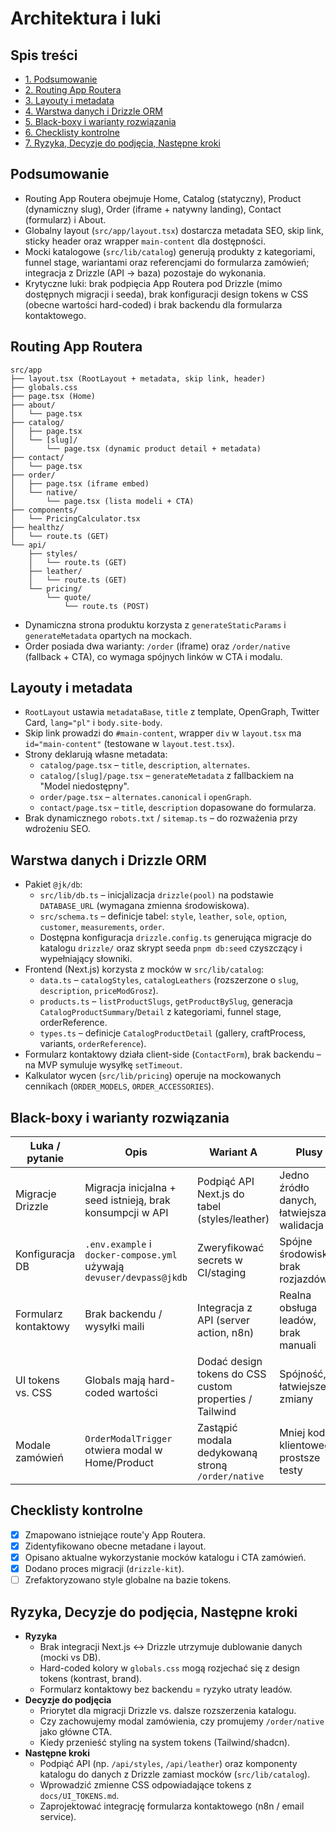 # Architektura i luki

## Spis treści
- [1. Podsumowanie](#podsumowanie)
- [2. Routing App Routera](#routing-app-routera)
- [3. Layouty i metadata](#layouty-i-metadata)
- [4. Warstwa danych i Drizzle ORM](#warstwa-danych-i-drizzle-orm)
- [5. Black-boxy i warianty rozwiązania](#black-boxy-i-warianty-rozwiazania)
- [6. Checklisty kontrolne](#checklisty-kontrolne)
- [7. Ryzyka, Decyzje do podjęcia, Następne kroki](#ryzyka-decyzje-do-podjecia-nastepne-kroki)

## Podsumowanie
- Routing App Routera obejmuje Home, Catalog (statyczny), Product (dynamiczny slug), Order (iframe + natywny landing), Contact (formularz) i About.
- Globalny layout (`src/app/layout.tsx`) dostarcza metadata SEO, skip link, sticky header oraz wrapper `main-content` dla dostępności.
- Mocki katalogowe (`src/lib/catalog`) generują produkty z kategoriami, funnel stage, wariantami oraz referencjami do formularza zamówień; integracja z Drizzle (API → baza) pozostaje do wykonania.
- Krytyczne luki: brak podpięcia App Routera pod Drizzle (mimo dostępnych migracji i seeda), brak konfiguracji design tokens w CSS (obecne wartości hard-coded) i brak backendu dla formularza kontaktowego.

## Routing App Routera
```
src/app
├── layout.tsx (RootLayout + metadata, skip link, header)
├── globals.css
├── page.tsx (Home)
├── about/
│   └── page.tsx
├── catalog/
│   ├── page.tsx
│   └── [slug]/
│       └── page.tsx (dynamic product detail + metadata)
├── contact/
│   └── page.tsx
├── order/
│   ├── page.tsx (iframe embed)
│   └── native/
│       └── page.tsx (lista modeli + CTA)
├── components/
│   └── PricingCalculator.tsx
├── healthz/
│   └── route.ts (GET)
└── api/
    ├── styles/
    │   └── route.ts (GET)
    ├── leather/
    │   └── route.ts (GET)
    └── pricing/
        └── quote/
            └── route.ts (POST)
```
- Dynamiczna strona produktu korzysta z `generateStaticParams` i `generateMetadata` opartych na mockach.
- Order posiada dwa warianty: `/order` (iframe) oraz `/order/native` (fallback + CTA), co wymaga spójnych linków w CTA i modalu.

## Layouty i metadata
- `RootLayout` ustawia `metadataBase`, `title` z template, OpenGraph, Twitter Card, `lang="pl"` i `body.site-body`.
- Skip link prowadzi do `#main-content`, wrapper `div` w `layout.tsx` ma `id="main-content"` (testowane w `layout.test.tsx`).
- Strony deklarują własne metadata:
  - `catalog/page.tsx` – `title`, `description`, `alternates`.
  - `catalog/[slug]/page.tsx` – `generateMetadata` z fallbackiem na "Model niedostępny".
  - `order/page.tsx` – `alternates.canonical` i `openGraph`.
  - `contact/page.tsx` – `title`, `description` dopasowane do formularza.
- Brak dynamicznego `robots.txt` / `sitemap.ts` – do rozważenia przy wdrożeniu SEO.

## Warstwa danych i Drizzle ORM
- Pakiet `@jk/db`:
  - `src/lib/db.ts` – inicjalizacja `drizzle(pool)` na podstawie `DATABASE_URL` (wymagana zmienna środowiskowa).
  - `src/schema.ts` – definicje tabel: `style`, `leather`, `sole`, `option`, `customer`, `measurements`, `order`.
  - Dostępna konfiguracja `drizzle.config.ts` generująca migracje do katalogu `drizzle/` oraz skrypt seeda `pnpm db:seed` czyszczący i wypełniający słowniki.
- Frontend (Next.js) korzysta z mocków w `src/lib/catalog`:
  - `data.ts` – `catalogStyles`, `catalogLeathers` (rozszerzone o `slug`, `description`, `priceModGrosz`).
  - `products.ts` – `listProductSlugs`, `getProductBySlug`, generacja `CatalogProductSummary`/`Detail` z kategoriami, funnel stage, orderReference.
  - `types.ts` – definicje `CatalogProductDetail` (gallery, craftProcess, variants, `orderReference`).
- Formularz kontaktowy działa client-side (`ContactForm`), brak backendu – na MVP symuluje wysyłkę `setTimeout`.
- Kalkulator wycen (`src/lib/pricing`) operuje na mockowanych cennikach (`ORDER_MODELS`, `ORDER_ACCESSORIES`).

## Black-boxy i warianty rozwiązania
| Luka / pytanie | Opis | Wariant A | Plusy | Minusy | Wariant B | Plusy | Minusy |
| --- | --- | --- | --- | --- | --- | --- | --- |
| Migracje Drizzle | Migracja inicjalna + seed istnieją, brak konsumpcji w API | Podpiąć API Next.js do tabel (styles/leather) | Jedno źródło danych, łatwiejsza walidacja | Wymaga dopracowania cache i hooków w App Routerze | Pozostawić mocki i seeda traktować jako R&D | Szybkie wdrożenie frontu, brak blokad | Dublowanie danych, ryzyko dryfu mocków |
| Konfiguracja DB | `.env.example` i `docker-compose.yml` używają `devuser/devpass@jkdb` | Zweryfikować secrets w CI/staging | Spójne środowiska, brak rozjazdów | Wymaga komunikacji z zespołem infra | Brak dodatkowych działań | Brak kosztu teraz | Ryzyko pominięcia aktualizacji secrets |
| Formularz kontaktowy | Brak backendu / wysyłki maili | Integracja z API (server action, n8n) | Realna obsługa leadów, brak manuali | Potrzebna infrastruktura i bezpieczeństwo | Pozostawić mock i CTA mailto | Zero kosztu teraz | Brak automatyzacji, UX ograniczony |
| UI tokens vs. CSS | Globals mają hard-coded wartości | Dodać design tokens do CSS custom properties / Tailwind | Spójność, łatwiejsze zmiany | Refactor styli globalnych | Pozostawić obecny styl | Szybkie MVP | Ryzyko rozjazdów kolorów i kontrastu |
| Modale zamówień | `OrderModalTrigger` otwiera modal w Home/Product | Zastąpić modala dedykowaną stroną `/order/native` | Mniej kodu klientowego, prostsze testy | Potencjalnie gorsza konwersja | Utrzymać modal + Ulepszyć A11y | Większa kontrola flow | Więcej pracy przy testach |

## Checklisty kontrolne
- [x] Zmapowano istniejące route'y App Routera.
- [x] Zidentyfikowano obecne metadane i layout.
- [x] Opisano aktualne wykorzystanie mocków katalogu i CTA zamówień.
- [x] Dodano proces migracji (`drizzle-kit`).
- [ ] Zrefaktoryzowano style globalne na bazie tokens.

## Ryzyka, Decyzje do podjęcia, Następne kroki
- **Ryzyka**
  - Brak integracji Next.js ↔ Drizzle utrzymuje dublowanie danych (mocki vs DB).
  - Hard-coded kolory w `globals.css` mogą rozjechać się z design tokens (kontrast, brand).
  - Formularz kontaktowy bez backendu = ryzyko utraty leadów.
- **Decyzje do podjęcia**
  - Priorytet dla migracji Drizzle vs. dalsze rozszerzenia katalogu.
  - Czy zachowujemy modal zamówienia, czy promujemy `/order/native` jako główne CTA.
  - Kiedy przenieść styling na system tokens (Tailwind/shadcn).
- **Następne kroki**
  - Podpiąć API (np. `/api/styles`, `/api/leather`) oraz komponenty katalogu do danych z Drizzle zamiast mocków (`src/lib/catalog`).
  - Wprowadzić zmienne CSS odpowiadające tokens z `docs/UI_TOKENS.md`.
  - Zaprojektować integrację formularza kontaktowego (n8n / email service).
